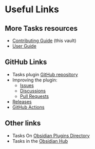 # Useful Links

## More Tasks resources

- [Contributing Guide](https://publish.obsidian.md/tasks-contributing/) (this vault)
- [User Guide](https://publish.obsidian.md/tasks/)

## GitHub Links

- Tasks plugin [GitHub repository](https://github.com/obsidian-tasks-group/obsidian-tasks)
- Improving the plugin:
  - [Issues](https://github.com/obsidian-tasks-group/obsidian-tasks/issues)
  - [Discussions](https://github.com/obsidian-tasks-group/obsidian-tasks/discussions)
  - [Pull Requests](https://github.com/obsidian-tasks-group/obsidian-tasks/pulls)
- [Releases](https://github.com/obsidian-tasks-group/obsidian-tasks/releases)
- [GitHub Actions](https://github.com/obsidian-tasks-group/obsidian-tasks/actions)

## Other links

- Tasks On [Obsidian Plugins Directory](https://obsidian.md/plugins?search=obsidian-tasks-plugin)
- Tasks in the [Obsidian Hub](https://publish.obsidian.md/hub/02+-+Community+Expansions/02.05+All+Community+Expansions/Plugins/obsidian-tasks-plugin)
